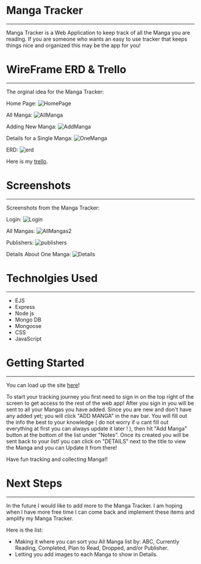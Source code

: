 # Manga Tracker
***

Manga Tracker is a Web Application to keep track of all the Manga you are reading. If you are someone who wants an easy to use tracker that keeps things nice and organized this may be the app for you!

# WireFrame ERD & Trello
***

The orginal idea for the Manga Tracker:

Home Page:
![HomePage](https://i.imgur.com/rFzfgvB.png)

All Manga:
![AllManga](https://i.imgur.com/yW20vRT.png)

Adding New Manga:
![AddManga](https://i.imgur.com/JdrPZhV.png)

Details for a Single Manga:
![OneManga](https://i.imgur.com/pu4gJNq.png)

ERD:
![erd](https://i.imgur.com/ht3m2AX.png)

Here is my [trello](https://trello.com/b/Wb6cQ3UZ/manga-tracker).

# Screenshots
***

Screenshots from the Manga Tracker:

Login:
![Login](https://i.imgur.com/tzG3Fnp.png)

All Mangas:
![AllMangas2](https://i.imgur.com/wlBWCOu.png)

Publishers:
![publishers](https://i.imgur.com/Q6PaljT.png)

Details About One Manga:
![Details](https://i.imgur.com/jtbfVIe.png)

# Technolgies Used
***

- EJS
- Express
- Node js
- Mongo DB
- Mongoose
- CSS
- JavaScript

# Getting Started
***

You can load up the site [here](https://manga-tracker-kb.herokuapp.com)!

To start your tracking journey you first need to sign in on the top right of the screen to get access to the rest of the web app!
After you sign in you will be sent to all your Mangas you have added.
Since you are new and don't have any added yet; you will click "ADD MANGA" in the nav bar. You will fill out the info the best to your knowledge ( do not worry if u cant fill out everything at first you can always update it later ! ), then hit "Add Manga" button at the bottom of the list under "Notes". Once its created you will be sent back to your list! you can click on "DETAILS" next to the title to view the Manga and you can Update it from there!

Have fun tracking and collecting Manga!!

# Next Steps
***

In the future I would like to add more to the Manga Tracker. I am hoping when I have more free time I can come back and implement these items and amplify my Manga Tracker.

Here is the list:

- Making it where you can sort you All Manga list by: ABC, Currently Reading, Completed, Plan to Read, Dropped, and/or Publisher.
- Letting you add images to each Manga to show in Details.